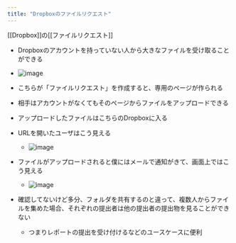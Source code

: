 ```yaml
---
title: "Dropboxのファイルリクエスト"
---
```


[[Dropbox]]の[[ファイルリクエスト]]
- Dropboxのアカウントを持っていない人から大きなファイルを受け取ることができる
- ![image](https://gyazo.com/c9a53d21db0a787d84529aa5cfac9fbe/thumb/1000)
- こちらが「ファイルリクエスト」を作成すると、専用のページが作られる
- 相手はアカウントがなくてもそのページからファイルをアップロードできる
- アップロードしたファイルはこちらのDropboxに入る

- URLを開いたユーザはこう見える
    - ![image](https://gyazo.com/eea1ab310dcc17008af842867299860d/thumb/1000)
- ファイルがアップロードされると僕にはメールで通知がきて、画面上ではこう見える
    - ![image](https://gyazo.com/dce162ce847826a50f30203b7f0e9ca8/thumb/1000)

- 確認してないけど多分、フォルダを共有するのと違って、複数人からファイルを集めた場合、それぞれの提出者は他の提出者の提出物を見ることができない
    - つまりレポートの提出を受け付けるなどのユースケースに便利